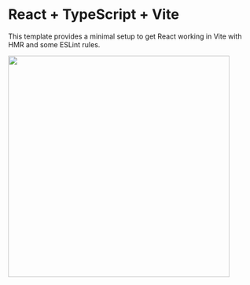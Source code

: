 # React + TypeScript + Vite

This template provides a minimal setup to get React working in Vite with HMR and some ESLint rules.


<img width="450px;" src="https://github.com/RaamVijith/Koka-website-template/blob/main/ss.png?raw=true"/>
